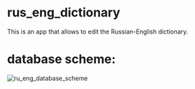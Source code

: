 # rus_eng_dictionary
This is an app that allows to edit the Russian-English dictionary.

# database scheme:
![ru_eng_database_scheme](https://user-images.githubusercontent.com/29863444/34949942-b0e6623c-fa22-11e7-9d5f-9cb15c510b33.png)

